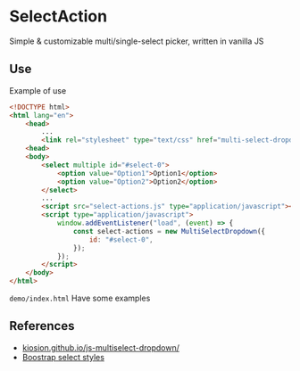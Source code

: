 # SelectAction

Simple & customizable multi/single-select picker, written in vanilla JS

## Use

Example of use

```html
<!DOCTYPE html>
<html lang="en">
    <head>
        ...
        <link rel="stylesheet" type="text/css" href="multi-select-dropdown.css" />
    <head>
    <body>
        <select multiple id="#select-0">
            <option value="Option1">Option1</option>
            <option value="Option2">Option2</option>
        </select>
        ...
        <script src="select-actions.js" type="application/javascript"></script>
        <script type="application/javascript">
            window.addEventListener("load", (event) => {
                const select-actions = new MultiSelectDropdown({
                    id: "#select-0",
                });
            });
        </script>
    </body>
</html>
```

`demo/index.html` Have some examples

## References

- [kiosion.github.io/js-multiselect-dropdown/](https://github.com/kiosion/js-multiselect-dropdown)
- [Boostrap select styles](https://getbootstrap.com/docs/5.0/forms/select/)

